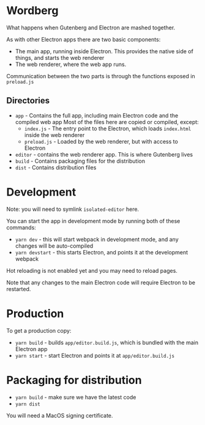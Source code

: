 # Wordberg

What happens when Gutenberg and Electron are mashed together.

As with other Electron apps there are two basic components:
- The main app, running inside Electron. This provides the native side of things, and starts the web renderer
- The web renderer, where the web app runs.

Communication between the two parts is through the functions exposed in `preload.js`

## Directories

- `app` - Contains the full app, including main Electron code and the compiled web app
  Most of the files here are copied or compiled, except:
  - `index.js` - The entry point to the Electron, which loads `index.html` inside the web renderer
  - `preload.js` - Loaded by the web renderer, but with access to Electron
- `editor` - contains the web renderer app. This is where Gutenberg lives
- `build` - Contains packaging files for the distribution
- `dist` - Contains distribution files

# Development

Note: you will need to symlink `isolated-editor` here.

You can start the app in development mode by running both of these commands:

- `yarn dev` - this will start webpack in development mode, and any changes will be auto-compiled
- `yarn devstart` - this starts Electron, and points it at the development webpack

Hot reloading is not enabled yet and you may need to reload pages.

Note that any changes to the main Electron code will require Electron to be restarted.

# Production

To get a production copy:

- `yarn build` - builds `app/editor.build.js`, which is bundled with the main Electron app
- `yarn start` - start Electron and points it at `app/editor.build.js`

# Packaging for distribution

- `yarn build` - make sure we have the latest code
- `yarn dist`

You will need a MacOS signing certificate.
